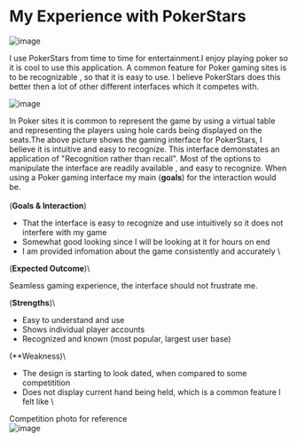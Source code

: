 # My Experience with PokerStars
![image](https://user-images.githubusercontent.com/68124971/206931150-fda3bf0e-0514-468e-93a5-8d1b794bf5a3.png)

I use PokerStars from time to time for entertainment.I enjoy playing poker so it is cool to use this application. A common feature for Poker gaming sites is to be recognizable , so that it is easy to use. I believe PokerStars does this better then a lot of other different interfaces which it competes with. 

![image](https://user-images.githubusercontent.com/68124971/206931627-5041e635-cc73-4572-8a4d-6be5455e9a9f.png)


In Poker sites it is common to represent the game by using a virtual table and representing the players using hole cards being displayed on the seats.The above picture shows the gaming interface for PokerStars, I believe it is intuitive and easy to recognize. This interface demonstates an application of "Recognition rather than recall". Most of the options to manipulate the interface are readily available , and easy to recognize. When using a Poker gaming interface my main (**goals**) for the interaction would be.\
\
(**Goals & Interaction**)
- That the interface is easy to recognize and use intuitively so it does not interfere with my game
- Somewhat good looking since I will be looking at it for hours on end
- I am provided infomation about the game consistently and accurately 
\

(**Expected Outcome**)\

Seamless gaming experience, the interface should not frustrate me.

(**Strengths**)\
- Easy to understand and use
- Shows individual player accounts
- Recognized and known (most popular, largest user base)

(**Weakness)\
- The design is starting to look dated, when compared to some competitition
- Does not display current hand being held, which is a common feature I felt like
\ 

Competition photo for reference\
![image](https://user-images.githubusercontent.com/68124971/206932367-dbf02507-c61e-43c7-88f4-3b0de8047703.png)
